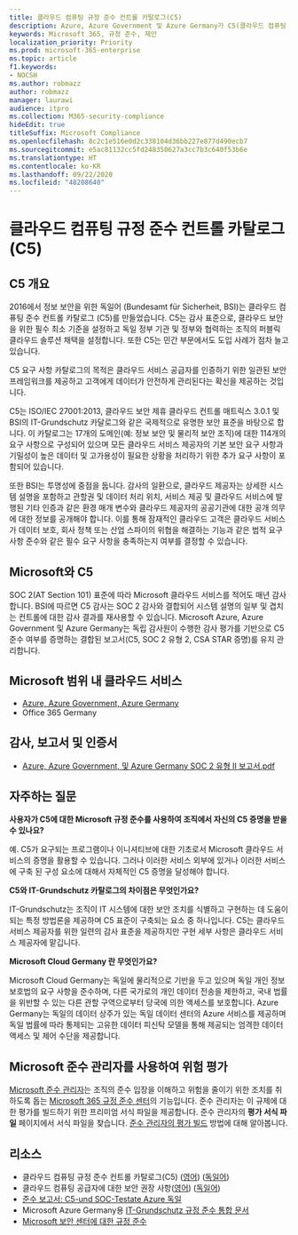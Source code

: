 ```yaml
---
title: 클라우드 컴퓨팅 규정 준수 컨트롤 카탈로그(C5)
description: Azure, Azure Government 및 Azure Germany가 C5(클라우드 컴퓨팅 규정 준수 컨트롤 카달로그)에 대한 규정 준수를 증명하는 방법을 알아보십시오.
keywords: Microsoft 365, 규정 준수, 제안
localization_priority: Priority
ms.prod: microsoft-365-enterprise
ms.topic: article
f1.keywords:
- NOCSH
ms.author: robmazz
author: robmazz
manager: laurawi
audience: itpro
ms.collection: M365-security-compliance
hideEdit: true
titleSuffix: Microsoft Compliance
ms.openlocfilehash: 8c2c1e516e0d2c338104d36bb227e877d490ecb7
ms.sourcegitcommit: e5ac81132cc5fd248350627a3cc7b3c640f53b6e
ms.translationtype: HT
ms.contentlocale: ko-KR
ms.lasthandoff: 09/22/2020
ms.locfileid: "48208640"
---
```

# <a name="cloud-computing-compliance-controls-catalog-c5"></a>클라우드 컴퓨팅 규정 준수 컨트롤 카탈로그(C5)

## <a name="c5-overview"></a>C5 개요

2016에서 정보 보안을 위한 독일어 (Bundesamt für Sicherheit, BSI)는 클라우드 컴퓨팅 준수 컨트롤 카탈로그 (C5)를 만들었습니다. C5는 감사 표준으로, 클라우드 보안을 위한 필수 최소 기준을 설정하고 독일 정부 기관 및 정부와 협력하는 조직의 퍼블릭 클라우드 솔루션 채택을 설정합니다. 또한 C5는 민간 부문에서도 도입 사례가 점차 늘고 있습니다.

C5 요구 사항 카탈로그의 목적은 클라우드 서비스 공급자를 인증하기 위한 일관된 보안 프레임워크를 제공하고 고객에게 데이터가 안전하게 관리된다는 확신을 제공하는 것입니다.

C5는 ISO/IEC 27001:2013, 클라우드 보안 제휴 클라우드 컨트롤 매트릭스 3.0.1 및 BSI의 IT-Grundschutz 카달로그와 같은 국제적으로 유명한 보안 표준을 바탕으로 합니다. 이 카탈로그는 17개의 도메인(예: 정보 보안 및 물리적 보안 조직)에 대한 114개의 요구 사항으로 구성되어 있으며 모든 클라우드 서비스 제공자의 기본 보안 요구 사항과 기밀성이 높은 데이터 및 고가용성이 필요한 상황을 처리하기 위한 추가 요구 사항이 포함되어 있습니다.

또한 BSI는 투명성에 중점을 둡니다. 감사의 일환으로, 클라우드 제공자는 상세한 시스템 설명을 포함하고 관할권 및 데이터 처리 위치, 서비스 제공 및 클라우드 서비스에 발행된 기타 인증과 같은 환경 매개 변수와 클라우드 제공자의 공공기관에 대한 공개 의무에 대한 정보를 공개해야 합니다. 이를 통해 잠재적인 클라우드 고객은 클라우드 서비스가 데이터 보호, 회사 정책 또는 산업 스파이의 위협을 해결하는 기능과 같은 법적 요구 사항 준수와 같은 필수 요구 사항을 충족하는지 여부를 결정할 수 있습니다.

## <a name="microsoft-and-c5"></a>Microsoft와 C5

SOC 2(AT Section 101) 표준에 따라 Microsoft 클라우드 서비스를 적어도 매년 감사합니다. BSI에 따르면 C5 감사는 SOC 2 감사와 결합되어 시스템 설명의 일부 및 겹치는 컨트롤에 대한 감사 결과를 재사용할 수 있습니다. Microsoft Azure, Azure Government 및 Azure Germany는 독립 감사원이 수행한 감사 평가를 기반으로 C5 준수 여부를 증명하는 결합된 보고서(C5, SOC 2 유형 2, CSA STAR 증명)를 유지 관리합니다.

## <a name="microsoft-in-scope-cloud-services"></a>Microsoft 범위 내 클라우드 서비스

- [Azure, Azure Government, Azure Germany](https://go.microsoft.com/fwlink/p/?linkid=2051569)
- Office 365 Germany

## <a name="audits-reports-and-certificates"></a>감사, 보고서 및 인증서

- [Azure, Azure Government, 및 Azure Germany SOC 2 유형 II 보고서.pdf](https://go.microsoft.com/fwlink/p/?linkid=2093520)

## <a name="frequently-asked-questions"></a>자주하는 질문

**사용자가 C5에 대한 Microsoft 규정 준수를 사용하여 조직에서 자신의 C5 증명을 받을 수 있나요?**

예. C5가 요구되는 프로그램이나 이니셔티브에 대한 기초로서 Microsoft 클라우드 서비스의 증명을 활용할 수 있습니다. 그러나 이러한 서비스 외부에 있거나 이러한 서비스에 구축 된 구성 요소에 대해서 자체적인 C5 증명을 달성해야 합니다.

**C5와 IT-Grundschutz 카탈로그의 차이점은 무엇인가요?**

IT-Grundschutz는 조직이 IT 시스템에 대한 보안 조치를 식별하고 구현하는 데 도움이 되는 특정 방법론을 제공하며 C5 표준이 구축되는 요소 중 하나입니다. C5는 클라우드 서비스 제공자를 위한 일련의 감사 표준을 제공하지만 구현 세부 사항은 클라우드 서비스 제공자에 맡깁니다.

**Microsoft Cloud Germany 란 무엇인가요?**

Microsoft Cloud Germany는 독일에 물리적으로 기반을 두고 있으며 독일 개인 정보 보호법의 요구 사항을 준수하며, 다른 국가로의 개인 데이터 전송을 제한하고, 국내 법률을 위반할 수 있는 다른 관할 구역으로부터 당국에 의한 액세스를 보호합니다. Azure Germany는 독일의 데이터 상주가 있는 독일 데이터 센터의 Azure 서비스를 제공하며 독일 법률에 따라 통제되는 고유한 데이터 피신탁 모델을 통해 제공되는 엄격한 데이터 액세스 및 제어 수단을 제공합니다.

## <a name="use-microsoft-compliance-manager-to-assess-your-risk"></a>Microsoft 준수 관리자를 사용하여 위험 평가

[Microsoft 준수 관리자](compliance-manager.md)는 조직의 준수 입장을 이해하고 위험을 줄이기 위한 조치를 취하도록 돕는 [Microsoft 365 규정 준수 센터](microsoft-365-compliance-center.md)의 기능입니다. 준수 관리자는 이 규제에 대한 평가를 빌드하기 위한 프리미엄 서식 파일을 제공합니다. 준수 관리자의 **평가 서식 파일** 페이지에서 서식 파일을 찾습니다. [준수 관리자의 평가 빌드](compliance-manager-assessments.md) 방법에 대해 알아봅니다.

## <a name="resources"></a>리소스

- 클라우드 컴퓨팅 규정 준수 컨트롤 카탈로그(C5) ([영어](https://www.bsi.bund.de/EN/Topics/CloudComputing/Compliance_Criteria_Catalogue/Compliance_Criteria_Catalogue_node.html)) ([독일어](https://www.bsi.bund.de/DE/Themen/DigitaleGesellschaft/CloudComputing/Kriterienkatalog/Kriterienkatalog_node.html))
- 클라우드 컴퓨팅 공급자에 대한 보안 권장 사항([영어](https://www.bsi.bund.de/EN/Topics/CloudComputing/Secure_use_of_cloud_services/Secure_use_cloud_services_node.html)) ([독일어](https://www.bsi.bund.de/DE/Themen/DigitaleGesellschaft/CloudComputing/Sichere_Nutzung_Cloud/Sichere_Nutzung_Cloud_node.html))
- [준수 보고서: C5-und SOC-Testate Azure 독일](https://servicetrust.microsoft.com/ViewPage/MSComplianceGuide?command=Download&downloadType=Document&downloadId=df100ae1-baf9-4785-8a6d-864c0bc5c308&docTab=4ce99610-c9c0-11e7-8c2c-f908a777fa4d_SOC%20%2F%20SSAE%2016%20Reports)
- Microsoft Azure Germany용 [IT-Grundschutz 규정 준수 통합 문서](https://gallery.technet.microsoft.com/Azure-Germany-IT-fca4afd7)
- [Microsoft 보안 센터에 대한 규정 준수](https://www.microsoft.com/trust-center/compliance/compliance-overview)
